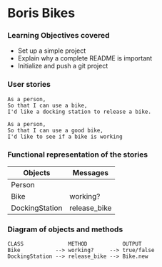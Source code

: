 # Boris Bikes

### Learning Objectives covered
- Set up a simple project
- Explain why a complete README is important
- Initialize and push a git project

### User stories
```
As a person,
So that I can use a bike,
I'd like a docking station to release a bike.

As a person,
So that I can use a good bike,
I'd like to see if a bike is working
```
### Functional representation of the stories

Objects  | Messages
------------- | -------------
Person  |
Bike  | working?
DockingStation  | release_bike

### Diagram of objects and methods
```
CLASS              METHOD           OUTPUT  
Bike           --> working?     --> true/false
DockingStation --> release_bike --> Bike.new 
```

